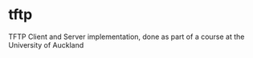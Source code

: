 # tftp
TFTP Client and Server implementation, done as part of a course at the University of Auckland
